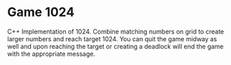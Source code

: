 # Game 1024
C++ Implementation of 1024. Combine matching numbers on grid to create larger numbers and reach target 1024. You can quit the game midway as well and upon reaching the target or creating a deadlock will end the game with the appropriate message.
